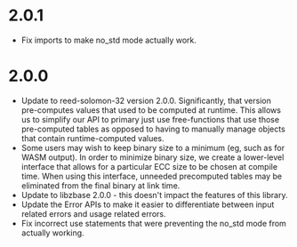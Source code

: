 2.0.1
=====

* Fix imports to make no_std mode actually work.

2.0.0
=====

* Update to reed-solomon-32 version 2.0.0. Significantly, that version pre-computes
  values that used to be computed at runtime. This allows us to simplify our
  API to primary just use free-functions that use those pre-computed tables as opposed
  to having to manually manage objects that contain runtime-computed values.
* Some users may wish to keep binary size to a minimum (eg, such as for WASM output).
  In order to minimize binary size, we create a lower-level interface that allows
  for a particular ECC size to be chosen at compile time. When using this interface,
  unneeded precomputed tables may be eliminated from the final binary at link time.
* Update to libzbase 2.0.0 - this doesn't impact the features of this library.
* Update the Error APIs to make it easier to differentiate between input related
  errors and usage related errors.
* Fix incorrect use statements that were preventing the no_std mode from actually
  working.
